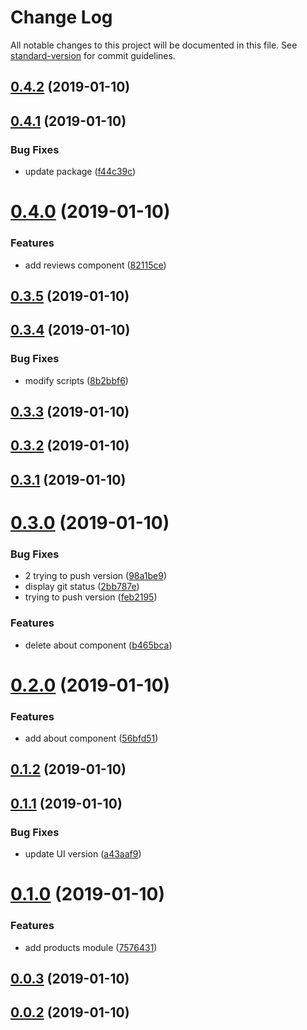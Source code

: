 # Change Log

All notable changes to this project will be documented in this file. See [standard-version](https://github.com/conventional-changelog/standard-version) for commit guidelines.

<a name="0.4.2"></a>
## [0.4.2](https://github.com/iurisdev6/angular-sandbox/compare/v0.4.1...v0.4.2) (2019-01-10)



<a name="0.4.1"></a>
## [0.4.1](https://github.com/iurisdev6/angular-sandbox/compare/v0.4.0...v0.4.1) (2019-01-10)


### Bug Fixes

* update package ([f44c39c](https://github.com/iurisdev6/angular-sandbox/commit/f44c39c))



<a name="0.4.0"></a>
# [0.4.0](https://github.com/iurisdev6/angular-sandbox/compare/v0.3.5...v0.4.0) (2019-01-10)


### Features

* add reviews component ([82115ce](https://github.com/iurisdev6/angular-sandbox/commit/82115ce))



<a name="0.3.5"></a>
## [0.3.5](https://github.com/iurisdev6/angular-sandbox/compare/v0.3.4...v0.3.5) (2019-01-10)



<a name="0.3.4"></a>
## [0.3.4](https://github.com/iurisdev6/angular-sandbox/compare/v0.3.3...v0.3.4) (2019-01-10)


### Bug Fixes

* modify scripts ([8b2bbf6](https://github.com/iurisdev6/angular-sandbox/commit/8b2bbf6))



<a name="0.3.3"></a>
## [0.3.3](https://github.com/iurisdev6/angular-sandbox/compare/v0.3.2...v0.3.3) (2019-01-10)



<a name="0.3.2"></a>
## [0.3.2](https://github.com/iurisdev6/angular-sandbox/compare/v0.3.1...v0.3.2) (2019-01-10)



<a name="0.3.1"></a>
## [0.3.1](https://github.com/iurisdev6/angular-sandbox/compare/v0.3.0...v0.3.1) (2019-01-10)



<a name="0.3.0"></a>
# [0.3.0](https://github.com/iurisdev6/angular-sandbox/compare/v0.2.0...v0.3.0) (2019-01-10)


### Bug Fixes

* 2 trying to push version ([98a1be9](https://github.com/iurisdev6/angular-sandbox/commit/98a1be9))
* display git status ([2bb787e](https://github.com/iurisdev6/angular-sandbox/commit/2bb787e))
* trying to push version ([feb2195](https://github.com/iurisdev6/angular-sandbox/commit/feb2195))


### Features

* delete about component ([b465bca](https://github.com/iurisdev6/angular-sandbox/commit/b465bca))



<a name="0.2.0"></a>
# [0.2.0](https://github.com/iurisdev6/angular-sandbox/compare/v0.1.2...v0.2.0) (2019-01-10)


### Features

* add about component ([56bfd51](https://github.com/iurisdev6/angular-sandbox/commit/56bfd51))



<a name="0.1.2"></a>
## [0.1.2](https://github.com/iurisdev6/angular-sandbox/compare/v0.1.1...v0.1.2) (2019-01-10)



<a name="0.1.1"></a>
## [0.1.1](https://github.com/iurisdev6/angular-sandbox/compare/v0.1.0...v0.1.1) (2019-01-10)


### Bug Fixes

* update UI version ([a43aaf9](https://github.com/iurisdev6/angular-sandbox/commit/a43aaf9))



<a name="0.1.0"></a>
# [0.1.0](https://github.com/iurisdev6/angular-sandbox/compare/v0.0.3...v0.1.0) (2019-01-10)


### Features

* add products module ([7576431](https://github.com/iurisdev6/angular-sandbox/commit/7576431))



<a name="0.0.3"></a>
## [0.0.3](https://github.com/iurisdev6/angular-sandbox/compare/v0.0.2...v0.0.3) (2019-01-10)



<a name="0.0.2"></a>
## [0.0.2](https://github.com/iurisdev6/angular-sandbox/compare/v0.0.1...v0.0.2) (2019-01-10)
